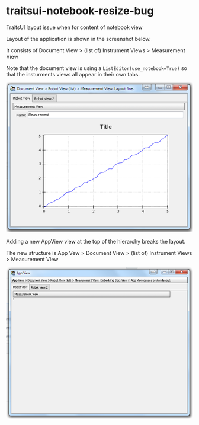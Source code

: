 # traitsui-notebook-resize-bug
TraitsUI layout issue when for content of notebook view

Layout of the application is shown in the screenshot below.

It consists of Document View > (list of) Instrument Views > Measurement View

Note that the document view is using a `ListEditor(use_notebook=True)` so that
the insturments views all appear in their own tabs.

![Correct layout](https://raw.githubusercontent.com/danieljfarrell/traitsui-notebook-resize-bug/master/correct_layout.png)

Adding a new AppView view at the top of the hierarchy breaks the layout.

The new structure is App Vew > Document View > (list of) Instrument Views > Measurement View

![Borken layout](https://raw.githubusercontent.com/danieljfarrell/traitsui-notebook-resize-bug/master/layout_issue.png)

